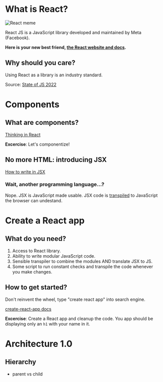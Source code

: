
# What is React?

![React meme](https://i.imgflip.com/2kuh6f.jpg)

React JS is a JavaScript library developed and maintained by Meta (Facebook).

**Here is your new best friend, [the React website and docs](https://react.dev/).**

## Why should you care?

Using React as a library is an industry standard.

Source: [State of JS 2022](https://2022.stateofjs.com/en-US/libraries/front-end-frameworks/)

# Components

## What are components?

[Thinking in React](https://reactjs.org/docs/thinking-in-react.html)

**Excercise**: Let's componentize!

## No more HTML: introducing JSX

[How to write in JSX](https://react.dev/learn)

### Wait, another programming language...?

Nope. JSX is JavaScript made usable. JSX code is [transpiled](https://babeljs.io/repl) to JavaScript the browser can undestand.

# Create a React app

## What do you need?

1. Access to React library.
2. Ability to write modular JavaScript code.
3. Sensible transpiler to combine the modules AND translate JSX to JS.
4. Some script to run constant checks and transpile the code whenever you make changes.

## How to get started?

Don't reinvent the wheel, type "create react app" into search engine.

[create-react-app docs](https://create-react-app.dev/)

**Excercise**: Create a React app and cleanup the code. You app should be displaying only an `h1` with your name in it.

# Architecture 1.0

## Hierarchy

- parent vs child
